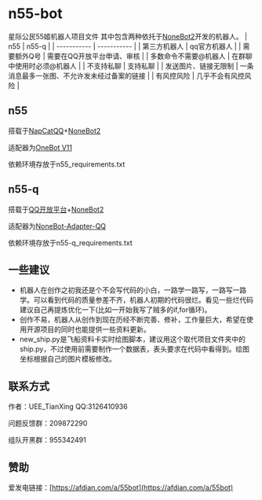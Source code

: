 # n55-bot
星际公民55姬机器人项目文件
其中包含两种依托于[NoneBot2](https://nonebot.dev/)开发的机器人。
|     n55     |    n55-q    |
| ----------- | ----------- |
| 第三方机器人  | qq官方机器人 |
| 需要额外Q号   | 需要在QQ开放平台申请、审核 |
| 多数命令不需要@机器人  | 在群聊中使用时必须@机器人 |
| 不支持私聊   | 支持私聊 |
| 发送图片、链接无限制 | 一条消息最多一张图、不允许发未经过备案的链接 |
| 有风控风险   | 几乎不会有风控风险 |

## n55

搭载于[NapCatQQ](https://napneko.github.io/)+[NoneBot2](https://nonebot.dev/)

适配器为[OneBot V11](https://github.com/botuniverse/onebot-11)

依赖环境存放于n55_requirements.txt

## n55-q
搭载于[QQ开放平台](https://q.qq.com/#/)+[NoneBot2](https://nonebot.dev/)

适配器为[NoneBot-Adapter-QQ](https://github.com/nonebot/adapter-qq)

依赖环境存放于n55-q_requirements.txt

## 一些建议

- 机器人在创作之初我还是个不会写代码的小白，一路学一路写，一路写一路学。可以看到代码的质量参差不齐，机器人初期的代码很烂。看见一些烂代码建议自己再提炼优化一下(比如一开始我写了贼多的if,for循环)。
- 创作不易，机器人从创作到现在历经不断完善、修补，工作量巨大，希望在使用开源项目的同时也能提供一些资料更新。
- new_ship.py是飞船资料卡实时绘图脚本，建议用这个取代项目文件夹中的ship.py，不过使用前需要制作一个数据表，表头要求在代码中看得到。绘图坐标根据自己的图片模板修改。

## 联系方式

作者：UEE_TianXing  QQ:3126410936

问题反馈群：209872290

组队开黑群：955342491

## 赞助

爱发电链接：[https://afdian.com/a/55bot](https://afdian.com/a/55bot)
